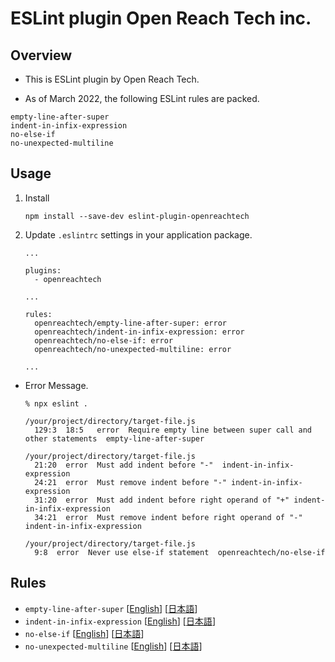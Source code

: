 # ESLint plugin Open Reach Tech inc.

## Overview

* This is ESLint plugin by Open Reach Tech.

* As of March 2022, the following ESLint rules are packed.

```
empty-line-after-super
indent-in-infix-expression
no-else-if
no-unexpected-multiline
```

## Usage

1. Install

    ```
    npm install --save-dev eslint-plugin-openreachtech
    ```

2. Update `.eslintrc` settings in your application package.

    ```
    ...

    plugins:
      - openreachtech

    ...

    rules:
      openreachtech/empty-line-after-super: error
      openreachtech/indent-in-infix-expression: error
      openreachtech/no-else-if: error
      openreachtech/no-unexpected-multiline: error

    ...
    ```

* Error Message.

    ```
    % npx eslint .

    /your/project/directory/target-file.js
      129:3  18:5   error  Require empty line between super call and other statements  empty-line-after-super

    /your/project/directory/target-file.js
      21:20  error  Must add indent before "-"  indent-in-infix-expression
      24:21  error  Must remove indent before "-" indent-in-infix-expression
      31:20  error  Must add indent before right operand of "+" indent-in-infix-expression
      34:21  error  Must remove indent before right operand of "-" indent-in-infix-expression

    /your/project/directory/target-file.js
      9:8  error  Never use else-if statement  openreachtech/no-else-if
    ```

## Rules

* `empty-line-after-super` [[English](./documents/rules/en/empty-line-after-super.md)] [[日本語](./documents/rules/ja/empty-line-after-super.md)]
* `indent-in-infix-expression` [[English](./documents/rules/en/indent-in-infix-expression.md)] [[日本語](./documents/rules/ja/indent-in-infix-expression.md)]
* `no-else-if` [[English](./documents/rules/en/no-else-if.md)] [[日本語](./documents/rules/ja/no-else-if.md)]
* `no-unexpected-multiline` [[English](./documents/rules/en/no-unexpected-multilinef.md)] [[日本語](./documents/rules/ja/no-unexpected-multiline.md)]
